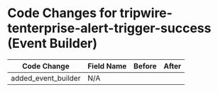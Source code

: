 # Code Changes for tripwire-tenterprise-alert-trigger-success (Event Builder)

| Code Change | Field Name | Before | After |
|-------------|------------|--------|-------|
| added_event_builder | N/A |  |  |
